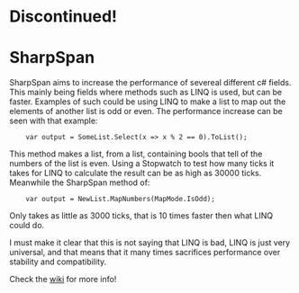# Discontinued!

# SharpSpan

SharpSpan aims to increase the performance of severeal different c# fields. This mainly being fields where methods such as LINQ is used, but can be faster. Examples of such could be using LINQ to make a list to map out the elements of another list is odd or even. The performance increase can be seen with that example:

        var output = SomeList.Select(x => x % 2 == 0).ToList();
        
This method makes a list, from a list, containing bools that tell of the numbers of the list is even.
Using a Stopwatch to test how many ticks it takes for LINQ to calculate the result can be as high as 30000 ticks. Meanwhile the SharpSpan method of:

        var output = NewList.MapNumbers(MapMode.IsOdd);

Only takes as little as 3000 ticks, that is 10 times faster then what LINQ could do.

I must make it clear that this is not saying that LINQ is bad, LINQ is just very universal, and that means that it many times sacrifices performance over stability and compatibility.

Check the [wiki](https://github.com/kris701/SharpSpan/wiki) for more info!
